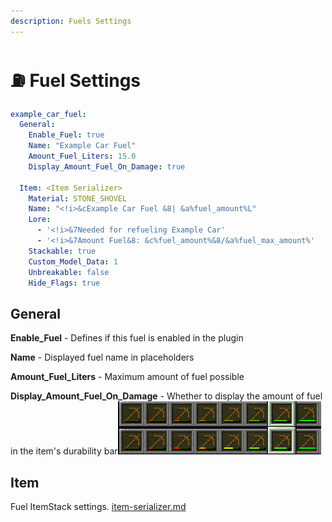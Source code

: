 ```yaml
---
description: Fuels Settings
---
```


# ⛽ Fuel Settings

```yaml
example_car_fuel:
  General:
    Enable_Fuel: true
    Name: "Example Car Fuel"
    Amount_Fuel_Liters: 15.0
    Display_Amount_Fuel_On_Damage: true
    
  Item: <Item Serializer>
    Material: STONE_SHOVEL
    Name: "<!i>&cExample Car Fuel &8| &a%fuel_amount%L"
    Lore:
      - '<!i>&7Needed for refueling Example Car'
      - '<!i>&7Amount Fuel&8: &c%fuel_amount%&8/&a%fuel_max_amount%'
    Stackable: true
    Custom_Model_Data: 1
    Unbreakable: false
    Hide_Flags: true
```

## General

**Enable\_Fuel** - Defines if this fuel is enabled in the plugin

**Name** - Displayed fuel name in placeholders

**Amount\_Fuel\_Liters** - Maximum amount of fuel possible

**Display\_Amount\_Fuel\_On\_Damage** - Whether to display the amount of fuel in the item's durability bar![](../.gitbook/assets/image.png)

## Item

Fuel ItemStack settings. [item-serializer.md](serializers/item-serializer.md "mention")
